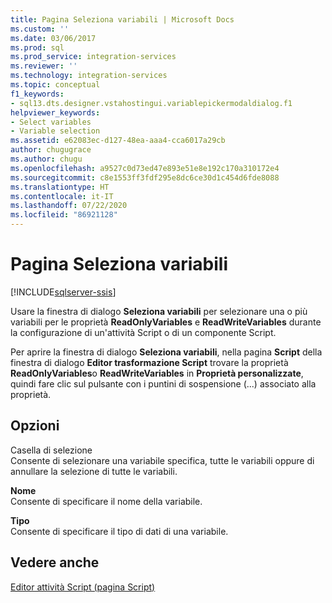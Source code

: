 ```yaml
---
title: Pagina Seleziona variabili | Microsoft Docs
ms.custom: ''
ms.date: 03/06/2017
ms.prod: sql
ms.prod_service: integration-services
ms.reviewer: ''
ms.technology: integration-services
ms.topic: conceptual
f1_keywords:
- sql13.dts.designer.vstahostingui.variablepickermodaldialog.f1
helpviewer_keywords:
- Select variables
- Variable selection
ms.assetid: e62083ec-d127-48ea-aaa4-cca6017a29cb
author: chugugrace
ms.author: chugu
ms.openlocfilehash: a9527c0d73ed47e893e51e8e192c170a310172e4
ms.sourcegitcommit: c8e1553ff3fdf295e8dc6ce30d1c454d6fde8088
ms.translationtype: HT
ms.contentlocale: it-IT
ms.lasthandoff: 07/22/2020
ms.locfileid: "86921128"
---
```

# <a name="select-variables-page"></a>Pagina Seleziona variabili

[!INCLUDE[sqlserver-ssis](../../includes/applies-to-version/sqlserver-ssis.md)]


  Usare la finestra di dialogo **Seleziona variabili** per selezionare una o più variabili per le proprietà **ReadOnlyVariables** e **ReadWriteVariables** durante la configurazione di un'attività Script o di un componente Script.  
  
 Per aprire la finestra di dialogo **Seleziona variabili**, nella pagina **Script** della finestra di dialogo **Editor trasformazione Script** trovare la proprietà **ReadOnlyVariables**o **ReadWriteVariables** in **Proprietà personalizzate**, quindi fare clic sul pulsante con i puntini di sospensione (...) associato alla proprietà.  
  
## <a name="options"></a>Opzioni  
 Casella di selezione  
 Consente di selezionare una variabile specifica, tutte le variabili oppure di annullare la selezione di tutte le variabili.  
  
 **Nome**  
 Consente di specificare il nome della variabile.  
  
 **Tipo**  
 Consente di specificare il tipo di dati di una variabile.  
  
## <a name="see-also"></a>Vedere anche  
 [Editor attività Script &#40;pagina Script&#41;](../../integration-services/control-flow/script-task-editor-script-page.md)  
  
  
